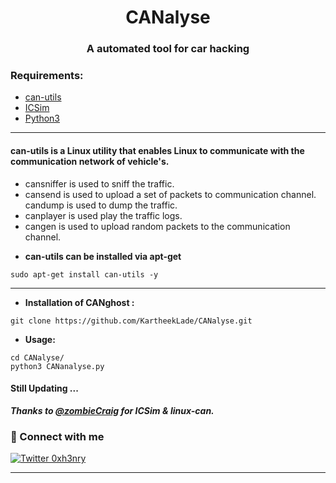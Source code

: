 <h1 align="center"> <b>CANalyse</b></h1>
<h3 align="center"><b>A automated tool for car hacking</b></h3> 

### Requirements:

* [can-utils](https://github.com/linux-can/can-utils)
* [ICSim](https://github.com/zombieCraig/ICSim)
* [Python3](https://www.python.org/)

***

#### can-utils is a Linux utility that enables Linux to communicate with the communication network of vehicle's. 
- cansniffer is used to sniff the traffic.
- cansend is used to upload a set of packets to communication channel.
 candump is used to dump the traffic.
- canplayer is used play the traffic logs.
- cangen is used to upload random packets to the communication channel. 

 + **can-utils can be installed via apt-get**
 ```
 sudo apt-get install can-utils -y
 ```
 ***
 
 + **Installation of CANghost :**
 ```
 git clone https://github.com/KartheekLade/CANalyse.git
 ```
 + **Usage:**
 ```
 cd CANalyse/
 python3 CANanalyse.py
 ```

#### Still Updating ...

 ***Thanks to [@zombieCraig](https://github.com/zombieCraig) for ICSim & linux-can.***
 
 
### 🤝 Connect with me

[![Twitter 0xh3nry](https://img.shields.io/badge/twitter-%231DA1F2.svg?&style=for-the-badge&logo=twitter&logoColor=white)](https://twitter.com/0xh3nry)


---
